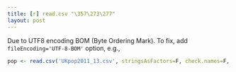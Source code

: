 ```yaml
---
title: [r] read.csv "\357\273\277"
layout: post
---
```


Due to UTF8 encoding BOM (Byte Ordering Mark). To fix, add `fileEncoding='UTF-8-BOM'` option, e.g.,

```R
pop <- read.csv('UKpop2011_13.csv', stringsAsFactors=F, check.names=F, fileEncoding='UTF-8-BOM')
```
